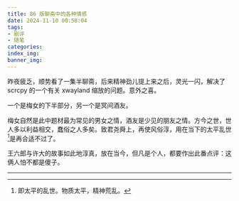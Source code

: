 ```yaml
---
title: 86 版聊斋中的各种情感
date: 2024-11-10 00:58:04
tags:
- 剧评
- 随笔
categories:
index_img:
banner_img:
---
```


昨夜疲乏，顺势看了一集半聊斋，后来精神劲儿提上来之后，灵光一闪，解决了 scrcpy 的一个有关 xwayland 缩放的问题。意外之喜。

一个是梅女的下半部分，另一个是冥间酒友。

梅女自然是此中题材最为常见的男女之情，酒友是少见的朋友之情。方今之世，世人多以利益相交，蠢俗之人多矣。致君尧舜上，再使风俗淳，用在当下的太平乱世[^1]是再合适不过了。

王六郎与许大的故事如此地淳真，放在当今，但凡是个人，都要作出此番点评：这俩人怕不都是傻子。

----------

[^1]: 即太平的乱世。物质太平，精神荒乱。



